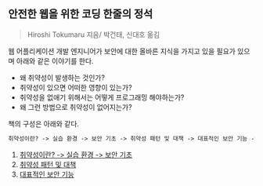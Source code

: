 ## 안전한 웹을 위한 코딩 한줄의 정석

> Hiroshi Tokumaru 지음/ 박건태, 신대호 옮김

웹 어플리케이션 개발 엔지니어가 보안에 대한 올바른 지식을 가지고 있을 필요가 있으며 아래와 같은 이야기를 한다.

- 왜 취약성이 발생하는 것인가?
- 취약성이 있으면 어떠한 영향이 있는가?
- 취약성을 없애기 위해서는 어떻게 프로그래밍 해야하는가?
- 왜 그런 방법으로 취약성이 없어지는가?

책의 구성은 아래와 같다.

```markdown
취약성이란? -> 실습 환경 -> 보안 기초 -> 취약성 패턴 및 대책 -> 대표적인 보안 기능 -> 웹 안전성을 높이기 위한 정책 -> 안전한 웹 어플리케이션 개발 프로세스
```

1. [취약성이란? -> 실습 환경 -> 보안 기초](./01.md)
2. [취약성 패턴 및 대책](./02.md)
3. [대표적인 보안 기능](./03.md)
